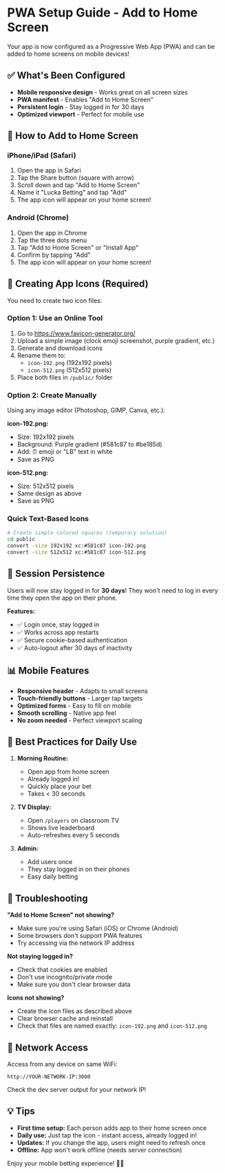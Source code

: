 # PWA Setup Guide - Add to Home Screen

Your app is now configured as a Progressive Web App (PWA) and can be added to home screens on mobile devices!

## ✅ What's Been Configured

- **Mobile responsive design** - Works great on all screen sizes
- **PWA manifest** - Enables "Add to Home Screen"
- **Persistent login** - Stay logged in for 30 days
- **Optimized viewport** - Perfect for mobile use

## 📱 How to Add to Home Screen

### iPhone/iPad (Safari)
1. Open the app in Safari
2. Tap the Share button (square with arrow)
3. Scroll down and tap "Add to Home Screen"
4. Name it "Lucka Betting" and tap "Add"
5. The app icon will appear on your home screen!

### Android (Chrome)
1. Open the app in Chrome
2. Tap the three dots menu
3. Tap "Add to Home Screen" or "Install App"
4. Confirm by tapping "Add"
5. The app icon will appear on your home screen!

## 🎨 Creating App Icons (Required)

You need to create two icon files:

### Option 1: Use an Online Tool
1. Go to https://www.favicon-generator.org/
2. Upload a simple image (clock emoji screenshot, purple gradient, etc.)
3. Generate and download icons
4. Rename them to:
   - `icon-192.png` (192x192 pixels)
   - `icon-512.png` (512x512 pixels)
5. Place both files in `/public/` folder

### Option 2: Create Manually
Using any image editor (Photoshop, GIMP, Canva, etc.):

**icon-192.png:**
- Size: 192x192 pixels
- Background: Purple gradient (#581c87 to #be185d)
- Add: ⏰ emoji or "LB" text in white
- Save as PNG

**icon-512.png:**
- Size: 512x512 pixels
- Same design as above
- Save as PNG

### Quick Text-Based Icons
```bash
# Create simple colored squares (temporary solution)
cd public
convert -size 192x192 xc:#581c87 icon-192.png
convert -size 512x512 xc:#581c87 icon-512.png
```

## 🔄 Session Persistence

Users will now stay logged in for **30 days**! They won't need to log in every time they open the app on their phone.

**Features:**
- ✅ Login once, stay logged in
- ✅ Works across app restarts
- ✅ Secure cookie-based authentication
- ✅ Auto-logout after 30 days of inactivity

## 📊 Mobile Features

- **Responsive header** - Adapts to small screens
- **Touch-friendly buttons** - Larger tap targets
- **Optimized forms** - Easy to fill on mobile
- **Smooth scrolling** - Native app feel
- **No zoom needed** - Perfect viewport scaling

## 🎯 Best Practices for Daily Use

1. **Morning Routine:**
   - Open app from home screen
   - Already logged in!
   - Quickly place your bet
   - Takes < 30 seconds

2. **TV Display:**
   - Open `/players` on classroom TV
   - Shows live leaderboard
   - Auto-refreshes every 5 seconds

3. **Admin:**
   - Add users once
   - They stay logged in on their phones
   - Easy daily betting

## 🔧 Troubleshooting

**"Add to Home Screen" not showing?**
- Make sure you're using Safari (iOS) or Chrome (Android)
- Some browsers don't support PWA features
- Try accessing via the network IP address

**Not staying logged in?**
- Check that cookies are enabled
- Don't use incognito/private mode
- Make sure you don't clear browser data

**Icons not showing?**
- Create the icon files as described above
- Clear browser cache and reinstall
- Check that files are named exactly: `icon-192.png` and `icon-512.png`

## 🚀 Network Access

Access from any device on same WiFi:
```
http://YOUR-NETWORK-IP:3000
```

Check the dev server output for your network IP!

## 💡 Tips

- **First time setup:** Each person adds app to their home screen once
- **Daily use:** Just tap the icon - instant access, already logged in!
- **Updates:** If you change the app, users might need to refresh once
- **Offline:** App won't work offline (needs server connection)

Enjoy your mobile betting experience! 🎲📱
